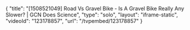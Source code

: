 {
    "title": "[1508521049] Road Vs Gravel Bike - Is A Gravel Bike Really Any Slower? | GCN Does Science",
    "type": "solo",
    "layout": "iframe-static",
    "videoId": "123178857",
    "url": "\/tvpembed\/123178857"
}